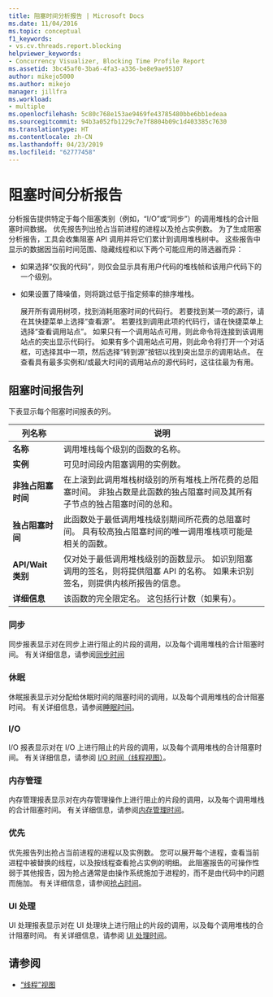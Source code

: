 ```yaml
---
title: 阻塞时间分析报告 | Microsoft Docs
ms.date: 11/04/2016
ms.topic: conceptual
f1_keywords:
- vs.cv.threads.report.blocking
helpviewer_keywords:
- Concurrency Visualizer, Blocking Time Profile Report
ms.assetid: 3bc45af0-3ba6-4fa3-a336-be8e9ae95107
author: mikejo5000
ms.author: mikejo
manager: jillfra
ms.workload:
- multiple
ms.openlocfilehash: 5c80c768e153ae9469fe43785480bbe6bb1edeaa
ms.sourcegitcommit: 94b3a052fb1229c7e7f8804b09c1d403385c7630
ms.translationtype: HT
ms.contentlocale: zh-CN
ms.lasthandoff: 04/23/2019
ms.locfileid: "62777458"
---
```

# <a name="blocking-time-profile-report"></a>阻塞时间分析报告
分析报告提供特定于每个阻塞类别（例如，“I/O”或“同步”）的调用堆栈的合计阻塞时间数据。 优先报告列出抢占当前进程的进程以及抢占实例数。 为了生成阻塞分析报告，工具会收集阻塞 API 调用并将它们累计到调用堆栈树中。 这些报告中显示的数据因当前时间范围、隐藏线程和以下两个可能应用的筛选器而异：

- 如果选择“仅我的代码”，则仅会显示具有用户代码的堆栈帧和该用户代码下的一个级别。

- 如果设置了降噪值，则将跳过低于指定频率的排序堆栈。

  展开所有调用树项，找到消耗阻塞时间的代码行。 若要找到某一项的源行，请在其快捷菜单上选择“查看源”。 若要找到调用此项的代码行，请在快捷菜单上选择“查看调用站点”。 如果只有一个调用站点可用，则此命令将连接到该调用站点的突出显示代码行。 如果有多个调用站点可用，则此命令将打开一个对话框，可选择其中一项，然后选择“转到源”按钮以找到突出显示的调用站点。 在查看具有最多实例和/或最大时间的调用站点的源代码时，这往往最为有用。

## <a name="blocking-time-report-columns"></a>阻塞时间报告列
 下表显示每个阻塞时间报表的列。

|列名称|说明|
|-----------------|-----------------|
|**名称**|调用堆栈每个级别的函数的名称。|
|**实例**|可见时间段内阻塞调用的实例数。|
|**非独占阻塞时间**|在上滚到此调用堆栈树级别的所有堆栈上所花费的总阻塞时间。 非独占数是此函数的独占阻塞时间及其所有子节点的独占阻塞时间的总和。|
|**独占阻塞时间**|此函数处于最低调用堆栈级别期间所花费的总阻塞时间。 具有较高独占阻塞时间的唯一调用堆栈项可能是相关的函数。|
|**API/Wait 类别**|仅对处于最低调用堆栈级别的函数显示。 如识别阻塞调用的签名，则将提供阻塞 API 的名称。 如果未识别签名，则提供内核所报告的信息。|
|**详细信息**|该函数的完全限定名。 这包括行计数（如果有）。|

### <a name="synchronization"></a>同步
 同步报表显示对在同步上进行阻止的片段的调用，以及每个调用堆栈的合计阻塞时间。 有关详细信息，请参阅[同步时间](../profiling/synchronization-time.md)

### <a name="sleep"></a>休眠
 休眠报表显示对分配给休眠时间的阻塞时间的调用，以及每个调用堆栈的合计阻塞时间。 有关详细信息，请参阅[睡眠时间](../profiling/sleep-time.md)。

### <a name="io"></a>I/O
 I/O 报表显示对在 I/O 上进行阻止的片段的调用，以及每个调用堆栈的合计阻塞时间。 有关详细信息，请参阅 [I/O 时间（线程视图）](../profiling/i-o-time-threads-view.md)。

### <a name="memory-management"></a>内存管理
 内存管理报表显示对在内存管理操作上进行阻止的片段的调用，以及每个调用堆栈的合计阻塞时间。 有关详细信息，请参阅[内存管理时间](../profiling/memory-management-time.md)。

### <a name="preemption"></a>优先
 优先报告列出抢占当前进程的进程以及实例数。  您可以展开每个进程，查看当前进程中被替换的线程，以及按线程查看抢占实例的明细。 此阻塞报告的可操作性弱于其他报告，因为抢占通常是由操作系统施加于进程的，而不是由代码中的问题而施加。 有关详细信息，请参阅[抢占时间](../profiling/preemption-time.md)。

### <a name="ui-processing"></a>UI 处理
 UI 处理报表显示对在 UI 处理块上进行阻止的片段的调用，以及每个调用堆栈的合计阻塞时间。 有关详细信息，请参阅 [UI 处理时间](../profiling/ui-processing-time.md)。

## <a name="see-also"></a>请参阅
- [“线程”视图](../profiling/threads-view-parallel-performance.md)